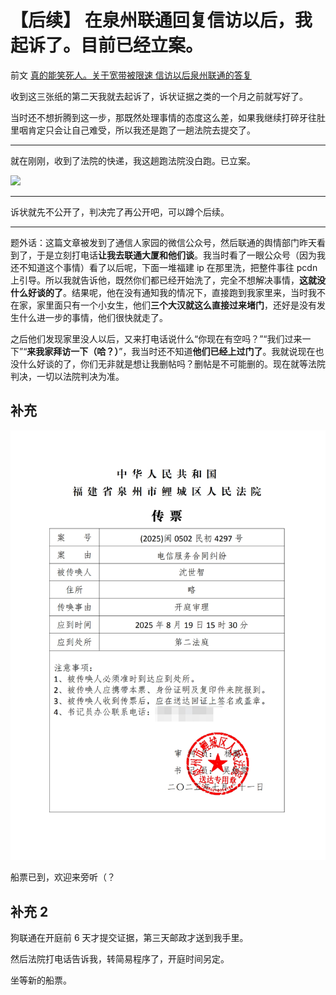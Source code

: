 # 【后续】 在泉州联通回复信访以后，我起诉了。目前已经立案。

前文 [真的能笑死人。关于宽带被限速 信访以后泉州联通的答复](./2025-07-14_qzunicom_xf.md)

收到这三张纸的第二天我就去起诉了，诉状证据之类的一个月之前就写好了。

当时还不想折腾到这一步，那既然处理事情的态度这么差，如果我继续打碎牙往肚里咽肯定只会让自己难受，所以我还是跑了一趟法院去提交了。

---

就在刚刚，收到了法院的快递，我这趟跑法院没白跑。已立案。

![](./assets/2025-07-19_qzunicom_qs/img/1.png)

---

诉状就先不公开了，判决完了再公开吧，可以蹲个后续。

---

题外话：这篇文章被发到了通信人家园的微信公众号，然后联通的舆情部门昨天看到了，于是立刻打电话**让我去联通大厦和他们谈**。我当时看了一眼公众号（因为我还不知道这个事情）看了以后呢，下面一堆福建 ip 在那里洗，把整件事往 pcdn 上引导。所以我就告诉他，既然你们都已经开始洗了，完全不想解决事情，**这就没什么好谈的了**。结果呢，他在没有通知我的情况下，直接跑到我家里来，当时我不在家，家里面只有一个小女生，他们**三个大汉就这么直接过来堵门**，还好是没有发生什么进一步的事情，他们很快就走了。

之后他们发现家里没人以后，又来打电话说什么“你现在有空吗？”“我们过来一下”“**来我家拜访一下（哈？）**”，我当时还不知道**他们已经上过门了**。我就说现在也没什么好谈的了，你们无非就是想让我删帖吗？删帖是不可能删的。现在就等法院判决，一切以法院判决为准。

## 补充

![](./assets/2025-07-19_qzunicom_qs/img/2.png)

船票已到，欢迎来旁听（？

## 补充 2

狗联通在开庭前 6 天才提交证据，第三天邮政才送到我手里。

然后法院打电话告诉我，转简易程序了，开庭时间另定。

坐等新的船票。
